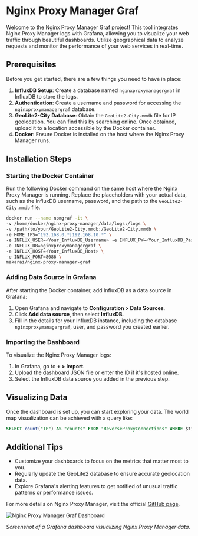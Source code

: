 # Nginx Proxy Manager Graf

Welcome to the Nginx Proxy Manager Graf project! This tool integrates Nginx Proxy Manager logs with Grafana, allowing you to visualize your web traffic through beautiful dashboards. Utilize geographical data to analyze requests and monitor the performance of your web services in real-time.

## Prerequisites

Before you get started, there are a few things you need to have in place:

1. **InfluxDB Setup**: Create a database named `nginxproxymanagergraf` in InfluxDB to store the logs.
2. **Authentication**: Create a username and password for accessing the `nginxproxymanagergraf` database.
3. **GeoLite2-City Database**: Obtain the `GeoLite2-City.mmdb` file for IP geolocation. You can find this by searching online. Once obtained, upload it to a location accessible by the Docker container.
4. **Docker**: Ensure Docker is installed on the host where the Nginx Proxy Manager runs.

## Installation Steps

### Starting the Docker Container

Run the following Docker command on the same host where the Nginx Proxy Manager is running. Replace the placeholders with your actual data, such as the InfluxDB username, password, and the path to the `GeoLite2-City.mmdb` file.

```bash
docker run --name npmgraf -it \
-v /home/docker/nginx-proxy-manager/data/logs:/logs \
-v /path/to/your/GeoLite2-City.mmdb:/GeoLite2-City.mmdb \
-e HOME_IPS="192.168.0.*|192.168.10.*" \
-e INFLUX_USER=<Your_InfluxDB_Username> -e INFLUX_PW=<Your_InfluxDB_Password> \
-e INFLUX_DB=nginxproxymanagergraf \
-e INFLUX_HOST=<Your_InfluxDB_Host> \
-e INFLUX_PORT=8086 \
makarai/nginx-proxy-manager-graf
```

### Adding Data Source in Grafana

After starting the Docker container, add InfluxDB as a data source in Grafana:

1. Open Grafana and navigate to **Configuration > Data Sources**.
2. Click **Add data source**, then select **InfluxDB**.
3. Fill in the details for your InfluxDB instance, including the database `nginxproxymanagergraf`, user, and password you created earlier.

### Importing the Dashboard

To visualize the Nginx Proxy Manager logs:

1. In Grafana, go to **+ > Import**.
2. Upload the dashboard JSON file or enter the ID if it's hosted online.
3. Select the InfluxDB data source you added in the previous step.

## Visualizing Data

Once the dashboard is set up, you can start exploring your data. The world map visualization can be achieved with a query like:

```sql
SELECT count("IP") AS "counts" FROM "ReverseProxyConnections" WHERE $timeFilter GROUP BY "latitude", "longitude", "IP"
```

## Additional Tips

- Customize your dashboards to focus on the metrics that matter most to you.
- Regularly update the GeoLite2 database to ensure accurate geolocation data.
- Explore Grafana's alerting features to get notified of unusual traffic patterns or performance issues.

For more details on Nginx Proxy Manager, visit the official [GitHub page](https://github.com/jc21/nginx-proxy-manager).

![Nginx Proxy Manager Graf Dashboard](https://github.com/ma-karai/nginxproxymanagerGraf/blob/master/Screenshot%202021-02-14%20142221.png?raw=true)

*Screenshot of a Grafana dashboard visualizing Nginx Proxy Manager data.*
